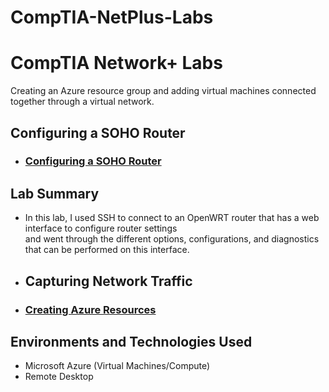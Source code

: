 # CompTIA-NetPlus-Labs

<h1>CompTIA Network+ Labs</h1>
Creating an Azure resource group and adding virtual machines connected together through a virtual network. <br />


<h2>Configuring a SOHO Router</h2>

- ### [Configuring a SOHO Router](https://youtu.be/klZqPhz97lU?si=oPs6IjTPHWI5errZ)

<h2>Lab Summary</h2>

- In this lab, I used SSH to connect to an OpenWRT router that has a web interface to configure router settings<br />
  and went through the different options, configurations, and diagnostics that can be performed on this interface.

- <h2>Capturing Network Traffic</h2>

- ### [Creating Azure Resources](https://youtu.be/shyzLqL1awA?si=btc8YfPTrwYpb0um)

<h2>Environments and Technologies Used</h2>

- Microsoft Azure (Virtual Machines/Compute)
- Remote Desktop
